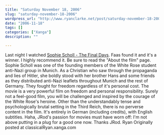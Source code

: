 ```yaml
---
title: "Saturday November 18, 2006"
slug: "saturday-november-18-2006"
wordpress_url: "http://www.ryanclarke.net/post/saturday-november-18-2006/"
date: "2006-11-18"
tags: []
categories: ["Xanga"]
description: ""

---
```


Last night I watched [Sophie Scholl - The Final Days](http://www.zeitgeistfilms.com/scholl_html/flash.html). Faas found it and it's a winner. I highly recommend it. Be sure to read the "About the film" page.
Sophie Scholl was one of the founding members of the White Rose student anti-Nazi group in Munich. As a Christian who saw through the propaganda and lies of Hitler, she boldly stood with her brother Hans and some friends as they distributed anti-Nazi leaflets throughout Munich and the rest of Germany. They fought for freedom regardless of it's personal cost. The movie is a very powerful film on freedom and personal responsibility. Surely not a feel-good film, you will be challenged and inspired by the courage of the White Rose's heroine.
Other than the understandably tense and psychologically brutal setting in the Third Reich, there is no perverse content in the film. It's entirely in German (including credits), with English subtitles.
Haha, JRod's passion for movies must have worn off: I'm not above putting in a plug for a good one now. Thanks JRod.
Ryan
Originally posted at classicalRyan.xanga.com
